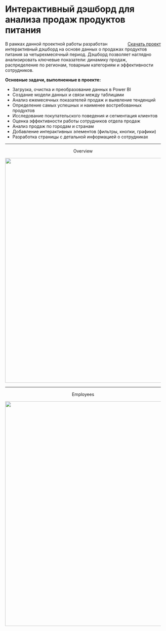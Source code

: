 # Интерактивный дэшборд для анализа продаж продуктов питания
<a href="https://github.com/merekesabitov/Sales-Analytics-and-Business-Process-Optimization/blob/main/Sales-Analytics-and-Business-Process-Optimization.sql" style="float: right;">Скачать проект</a>

В рамках данной проектной работы разработан интерактивный дэшборд на основе данных о продажах продуктов питания за четырехмесячный период. Дэшборд позволяет наглядно анализировать ключевые показатели: динамику продаж, распределение по регионам, товарным категориям и эффективности сотрудников.

**Основные задачи, выполненные в проекте:**
- Загрузка, очистка и преобразование данных в Power BI
- Создание модели данных и связи между таблицами
- Анализ ежемесячных показателей продаж и выявление тенденций
- Определение самых успешных и наименее востребованных продуктов
- Исследование покупательского поведения и сегментация клиентов
- Оценка эффективности работы сотрудников отдела продаж
- Анализ продаж по городам и странам
- Добавление интерактивных элементов (фильтры, кнопки, графики)
- Разработка страницы с детальной информацией о сотрудниках

---
<p align="center"> Overview </p>

<p align="center">
      <img src="https://i.ibb.co.com/spqg4z1s/1-power-BI-project.png" width="726"> 
</p>

---
<p align="center"> Employees </p>

<p align="center">
      <img src="https://i.ibb.co.com/r2MHY4HD/2-power-BI-project.png" width="726"> 
</p>
